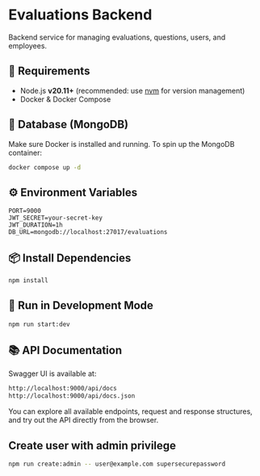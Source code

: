 # Evaluations Backend

Backend service for managing evaluations, questions, users, and employees.

## 🚀 Requirements

- Node.js **v20.11+** (recommended: use [nvm](https://github.com/nvm-sh/nvm) for version management)
- Docker & Docker Compose

## 🐘 Database (MongoDB)

Make sure Docker is installed and running. To spin up the MongoDB container:

```bash
docker compose up -d
```

## ⚙️ Environment Variables

```
PORT=9000
JWT_SECRET=your-secret-key
JWT_DURATION=1h
DB_URL=mongodb://localhost:27017/evaluations
```

## 📦 Install Dependencies

```bash
npm install
```

## 🧪 Run in Development Mode

```bash
npm run start:dev
```

## 📚 API Documentation

Swagger UI is available at:

```bash
http://localhost:9000/api/docs
http://localhost:9000/api/docs.json
```

You can explore all available endpoints, request and response structures, and try out the API directly from the browser.

## Create user with admin privilege

```bash
npm run create:admin -- user@example.com supersecurepassword
```
